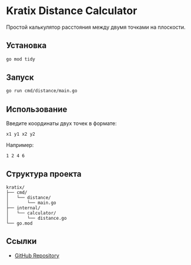 # Kratix Distance Calculator

Простой калькулятор расстояния между двумя точками на плоскости.

## Установка

```bash
go mod tidy
```

## Запуск

```bash
go run cmd/distance/main.go
```

## Использование

Введите координаты двух точек в формате:
```
x1 y1 x2 y2
```

Например:
```
1 2 4 6
```

## Структура проекта

```
kratix/
├── cmd/
│   └── distance/
│       └── main.go
├── internal/
│   └── calculator/
│       └── distance.go
└── go.mod
```

## Ссылки

- [GitHub Repository](https://github.com/saneaizog/kratix) 